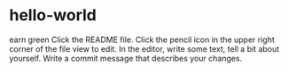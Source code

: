 # hello-world
earn green 
Click the README file.
Click the pencil icon in the upper right corner of the file view to edit.
In the editor, write some text, tell a bit about yourself.
Write a commit message that describes your changes.
